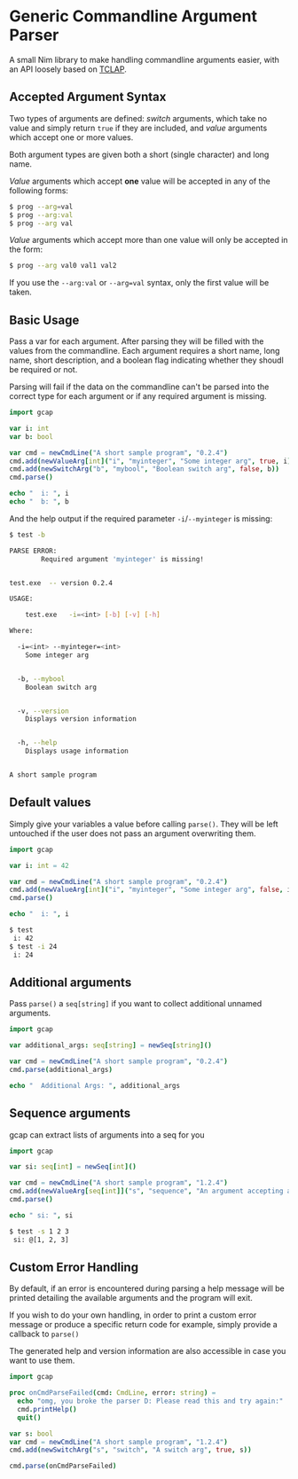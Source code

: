 # Generic Commandline Argument Parser

A small Nim library to make handling commandline arguments easier, with an API loosely based on [TCLAP](http://tclap.sourceforge.net/).

## Accepted Argument Syntax

Two types of arguments are defined: *switch* arguments, which take no value and simply return `true` if they are included, and *value* arguments which accept one or more values.

Both argument types are given both a short (single character) and long name.

*Value* arguments which accept **one** value will be accepted in any of the following forms:

```bash
$ prog --arg=val
$ prog --arg:val
$ prog --arg val
```

*Value* arguments which accept more than one value will only be accepted in the form:

```bash
$ prog --arg val0 val1 val2
```

If you use the `--arg:val` or `--arg=val` syntax, only the first value will be taken.

## Basic Usage

Pass a var for each argument. After parsing they will be filled with the values from the commandline.
Each argument requires a short name, long name, short description, and a boolean flag indicating whether they shoudl be required or not.

Parsing will fail if the data on the commandline can't be parsed into the correct type for each argument or if any required argument is missing.

```nim
import gcap

var i: int
var b: bool

var cmd = newCmdLine("A short sample program", "0.2.4")
cmd.add(newValueArg[int]("i", "myinteger", "Some integer arg", true, i))
cmd.add(newSwitchArg("b", "mybool", "Boolean switch arg", false, b))
cmd.parse()

echo "  i: ", i
echo "  b: ", b

```

And the help output if the required parameter `-i`/`--myinteger` is missing:

```bash
$ test -b

PARSE ERROR:
        Required argument 'myinteger' is missing!


test.exe  -- version 0.2.4

USAGE:

    test.exe   -i=<int> [-b] [-v] [-h]

Where:

  -i=<int> --myinteger=<int>
    Some integer arg


  -b, --mybool
    Boolean switch arg


  -v, --version
    Displays version information


  -h, --help
    Displays usage information


A short sample program
```

## Default values

Simply give your variables a value before calling `parse()`. They will be left untouched if the user does not pass an argument overwriting them.
```nim
import gcap

var i: int = 42

var cmd = newCmdLine("A short sample program", "0.2.4")
cmd.add(newValueArg[int]("i", "myinteger", "Some integer arg", false, i))
cmd.parse()

echo "  i: ", i

```

```bash
$ test
 i: 42
$ test -i 24
 i: 24
```

## Additional arguments

Pass `parse()` a `seq[string]` if you want to collect additional unnamed arguments.
```nim
import gcap

var additional_args: seq[string] = newSeq[string]()

var cmd = newCmdLine("A short sample program", "0.2.4")
cmd.parse(additional_args)

echo "  Additional Args: ", additional_args

```

## Sequence arguments

gcap can extract lists of arguments into a seq for you

```nim
import gcap

var si: seq[int] = newSeq[int]()

var cmd = newCmdLine("A short sample program", "1.2.4")
cmd.add(newValueArg[seq[int]]("s", "sequence", "An argument accepting a list of ints", true, si))
cmd.parse()

echo " si: ", si
```

```bash
$ test -s 1 2 3
 si: @[1, 2, 3]
```

## Custom Error Handling

By default, if an error is encountered during parsing a help message will be printed detailing the available arguments and the program will exit.

If you wish to do your own handling, in order to print a custom error message or produce a specific return code for example, simply provide a callback to `parse()`

The generated help and version information are also accessible in case you want to use them.

```nim
import gcap

proc onCmdParseFailed(cmd: CmdLine, error: string) =
  echo "omg, you broke the parser D: Please read this and try again:"
  cmd.printHelp()
  quit()

var s: bool
var cmd = newCmdLine("A short sample program", "1.2.4")
cmd.add(newSwitchArg("s", "switch", "A switch arg", true, s))

cmd.parse(onCmdParseFailed)
```
